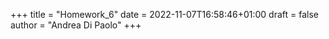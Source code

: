 +++
title = "Homework_6"
date = 2022-11-07T16:58:46+01:00
draft = false
author = "Andrea Di Paolo"
+++

